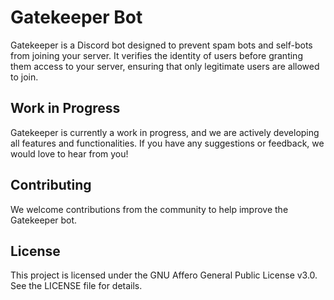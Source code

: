 # Gatekeeper Bot

Gatekeeper is a Discord bot designed to prevent spam bots and self-bots from joining your server. It verifies the identity of users before granting them access to your server, ensuring that only legitimate users are allowed to join.

## Work in Progress

Gatekeeper is currently a work in progress, and we are actively developing all features and functionalities. If you have any suggestions or feedback, we would love to hear from you!

## Contributing

We welcome contributions from the community to help improve the Gatekeeper bot.

## License

This project is licensed under the GNU Affero General Public License v3.0. See the LICENSE file for details.
